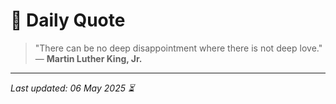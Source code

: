 # 📜 Daily Quote

> "There can be no deep disappointment where there is not deep love."  
> — **Martin Luther King, Jr.**

---

_Last updated: 06 May 2025 ⏳_
